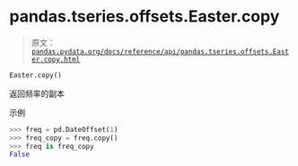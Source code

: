 # pandas.tseries.offsets.Easter.copy

> 原文：[`pandas.pydata.org/docs/reference/api/pandas.tseries.offsets.Easter.copy.html`](https://pandas.pydata.org/docs/reference/api/pandas.tseries.offsets.Easter.copy.html)

```py
Easter.copy()
```

返回频率的副本

示例

```py
>>> freq = pd.DateOffset(1)
>>> freq_copy = freq.copy()
>>> freq is freq_copy
False 
```
